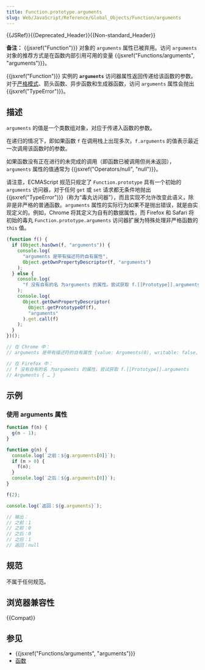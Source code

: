 ```yaml
---
title: Function.prototype.arguments
slug: Web/JavaScript/Reference/Global_Objects/Function/arguments
---
```


{{JSRef}}{{Deprecated_Header}}{{Non-standard_Header}}

**备注：** {{jsxref("Function")}} 对象的 `arguments` 属性已被弃用。访问 `arguments` 对象的推荐方式是在函数内部引用可用的变量 {{jsxref("Functions/arguments", "arguments")}}。

{{jsxref("Function")}} 实例的 **`arguments`** 访问器属性返回传递给该函数的参数。对于[严格模式](/zh-CN/docs/Web/JavaScript/Reference/Strict_mode)、箭头函数、异步函数和生成器函数，访问 `arguments` 属性会抛出 {{jsxref("TypeError")}}。

## 描述

`arguments` 的值是一个类数组对象，对应于传递入函数的参数。

在递归的情况下，即如果函数 `f` 在调用栈上出现多次，`f.arguments` 的值表示最近一次调用该函数时的参数。

如果函数没有正在进行的未完成的调用（即函数已被调用但尚未返回），`arguments` 属性的值通常为 {{jsxref("Operators/null", "null")}}。

请注意，ECMAScript 规范只规定了 `Function.prototype` 具有一个初始的 `arguments` 访问器，对于任何 `get` 或 `set` 请求都无条件地抛出 {{jsxref("TypeError")}}（称为“毒丸访问器”），而且实现不允许改变此语义，除非是非严格的普通函数。`arguments` 属性的实际行为如果不是抛出错误，就是由实现定义的。例如，Chrome 将其定义为自有的数据属性，而 Firefox 和 Safari 将初始的毒丸 `Function.prototype.arguments` 访问器扩展为特殊处理非严格函数的 `this` 值。

```js
(function f() {
  if (Object.hasOwn(f, "arguments")) {
    console.log(
      "arguments 是带有描述符的自有属性",
      Object.getOwnPropertyDescriptor(f, "arguments")
    );
  } else {
    console.log(
      "f 没有自有的名 为arguments 的属性。尝试获取 f.[[Prototype]].arguments"
    );
    console.log(
      Object.getOwnPropertyDescriptor(
        Object.getPrototypeOf(f),
        "arguments"
      ).get.call(f)
    );
  }
})();

// 在 Chrome 中：
// arguments 是带有描述符的自有属性 {value: Arguments(0), writable: false, enumerable: false, configurable: false}

// 在 Firefox 中：
// f 没有自有的名 为arguments 的属性。尝试获取 f.[[Prototype]].arguments
// Arguments { … }
```

## 示例

### 使用 arguments 属性

```js
function f(n) {
  g(n - 1);
}

function g(n) {
  console.log(`之前：${g.arguments[0]}`);
  if (n > 0) {
    f(n);
  }
  console.log(`之后：${g.arguments[0]}`);
}

f(2);

console.log(`返回：${g.arguments}`);

// 输出：
// 之前：1
// 之前：0
// 之后：0
// 之后：1
// 返回：null
```

## 规范

不属于任何规范。

## 浏览器兼容性

{{Compat}}

## 参见

- {{jsxref("Functions/arguments", "arguments")}}
- [函数](/zh-CN/docs/Web/JavaScript/Reference/Functions)
